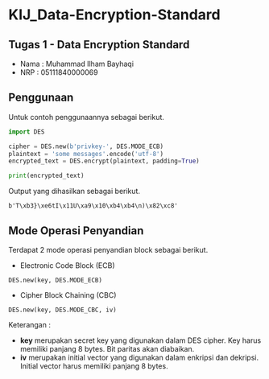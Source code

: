 # KIJ_Data-Encryption-Standard

## Tugas 1 - Data Encryption Standard

- Nama : Muhammad Ilham Bayhaqi
- NRP : 05111840000069

## Penggunaan

Untuk contoh penggunaannya sebagai berikut.

```python
import DES

cipher = DES.new(b'privkey-', DES.MODE_ECB)
plaintext = 'some messages'.encode('utf-8')
encrypted_text = DES.encrypt(plaintext, padding=True)

print(encrypted_text)
```

Output yang dihasilkan sebagai berikut.

```
b'T\xb3}\xe6tI\x11U\xa9\x10\xb4\xb4\n)\x82\xc8'
```

## Mode Operasi Penyandian

Terdapat 2 mode operasi penyandian block sebagai berikut.

- Electronic Code Block (ECB) 

```
DES.new(key, DES.MODE_ECB)
```

- Cipher Block Chaining (CBC)

```
DES.new(key, DES.MODE_CBC, iv)
```

Keterangan :

- **key** merupakan secret key yang digunakan dalam DES cipher. Key harus memiliki panjang 8 bytes. Bit paritas akan diabaikan.
- **iv** merupakan initial vector yang digunakan dalam enkripsi dan dekripsi. Initial vector harus memiliki panjang 8 bytes.